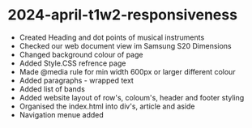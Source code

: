 # 2024-april-t1w2-responsiveness

- Created Heading and dot points of musical instruments
- Checked our web document view im Samsung S20 Dimensions
- Changed background colour of page
- Added Style.CSS refrence page
- Made @media rule for min width 600px or larger different colour
- Added paragraphs - wrapped text
- Added list of bands
- Added website layout of row's, coloum's, header and footer styling
- Organised the index.html into div's, article and aside
- Navigation menue added